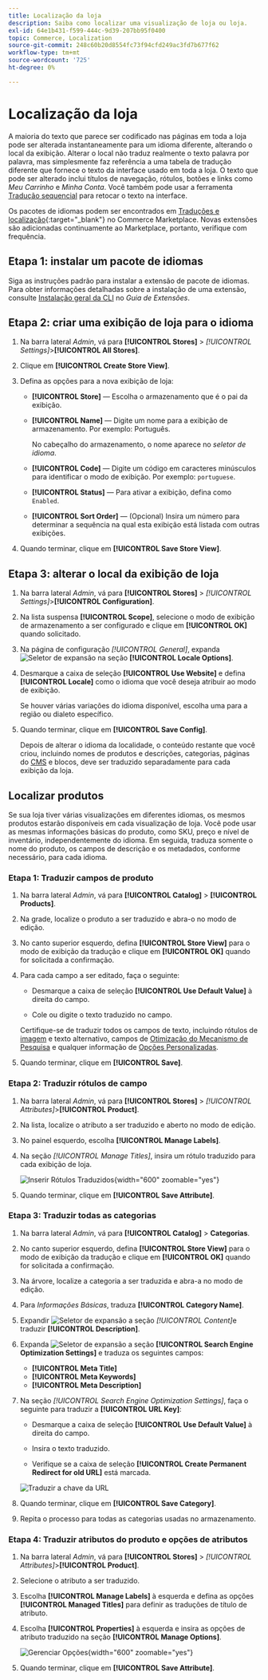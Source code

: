 ```yaml
---
title: Localização da loja
description: Saiba como localizar uma visualização de loja ou loja.
exl-id: 64e1b431-f599-444c-9d39-207bb95f0400
topic: Commerce, Localization
source-git-commit: 248c60b20d8554fc73f94cfd249ac3fd7b677f62
workflow-type: tm+mt
source-wordcount: '725'
ht-degree: 0%

---
```


# Localização da loja

A maioria do texto que parece ser codificado nas páginas em toda a loja pode ser alterada instantaneamente para um idioma diferente, alterando o local da exibição. Alterar o local não traduz realmente o texto palavra por palavra, mas simplesmente faz referência a uma tabela de tradução diferente que fornece o texto da interface usado em toda a loja. O texto que pode ser alterado inclui títulos de navegação, rótulos, botões e links como _Meu Carrinho_ e _Minha Conta_. Você também pode usar a ferramenta [Tradução sequencial](../configuration-reference/advanced/developer.md) para retocar o texto na interface.

Os pacotes de idiomas podem ser encontrados em [Traduções e localização][1]{:target="_blank"} no Commerce Marketplace. Novas extensões são adicionadas continuamente ao Marketplace, portanto, verifique com frequência.

## Etapa 1: instalar um pacote de idiomas

Siga as instruções padrão para instalar a extensão de pacote de idiomas. Para obter informações detalhadas sobre a instalação de uma extensão, consulte [Instalação geral da CLI][2] no _Guia de Extensões_.

## Etapa 2: criar uma exibição de loja para o idioma

1. Na barra lateral _Admin_, vá para **[!UICONTROL Stores]** > _[!UICONTROL Settings]_>**[!UICONTROL All Stores]**.

1. Clique em **[!UICONTROL Create Store View]**.

1. Defina as opções para a nova exibição de loja:

   - **[!UICONTROL Store]** — Escolha o armazenamento que é o pai da exibição.

   - **[!UICONTROL Name]** — Digite um nome para a exibição de armazenamento. Por exemplo: Português.

     No cabeçalho do armazenamento, o nome aparece no _seletor de idioma_.

   - **[!UICONTROL Code]** — Digite um código em caracteres minúsculos para identificar o modo de exibição. Por exemplo: `portuguese`.

   - **[!UICONTROL Status]** — Para ativar a exibição, defina como `Enabled`.

   - **[!UICONTROL Sort Order]** — (Opcional) Insira um número para determinar a sequência na qual esta exibição está listada com outras exibições.

1. Quando terminar, clique em **[!UICONTROL Save Store View]**.

## Etapa 3: alterar o local da exibição de loja

1. Na barra lateral _Admin_, vá para **[!UICONTROL Stores]** > _[!UICONTROL Settings]_>**[!UICONTROL Configuration]**.

1. Na lista suspensa **[!UICONTROL Scope]**, selecione o modo de exibição de armazenamento a ser configurado e clique em **[!UICONTROL OK]** quando solicitado.

1. Na página de configuração *[!UICONTROL General]*, expanda ![Seletor de expansão](../assets/icon-display-expand.png) na seção **[!UICONTROL Locale Options]**.

1. Desmarque a caixa de seleção **[!UICONTROL Use Website]** e defina **[!UICONTROL Locale]** como o idioma que você deseja atribuir ao modo de exibição.

   Se houver várias variações do idioma disponível, escolha uma para a região ou dialeto específico.

1. Quando terminar, clique em **[!UICONTROL Save Config]**.

   Depois de alterar o idioma da localidade, o conteúdo restante que você criou, incluindo nomes de produtos e descrições, categorias, páginas do [CMS](../content-design/page-translate.md) e blocos, deve ser traduzido separadamente para cada exibição da loja.

## Localizar produtos

Se sua loja tiver várias visualizações em diferentes idiomas, os mesmos produtos estarão disponíveis em cada visualização de loja. Você pode usar as mesmas informações básicas do produto, como SKU, preço e nível de inventário, independentemente do idioma. Em seguida, traduza somente o nome do produto, os campos de descrição e os metadados, conforme necessário, para cada idioma.

### Etapa 1: Traduzir campos de produto

1. Na barra lateral _Admin_, vá para **[!UICONTROL Catalog]** > **[!UICONTROL Products]**.

1. Na grade, localize o produto a ser traduzido e abra-o no modo de edição.

1. No canto superior esquerdo, defina **[!UICONTROL Store View]** para o modo de exibição da tradução e clique em **[!UICONTROL OK]** quando for solicitada a confirmação.

1. Para cada campo a ser editado, faça o seguinte:

   - Desmarque a caixa de seleção **[!UICONTROL Use Default Value]** à direita do campo.

   - Cole ou digite o texto traduzido no campo.

   Certifique-se de traduzir todos os campos de texto, incluindo rótulos de [imagem](../catalog/catalog-images-video.md) e texto alternativo, campos de [Otimização do Mecanismo de Pesquisa](../catalog/product-search-engine-optimization.md) e qualquer informação de [Opções Personalizadas](../catalog/settings-advanced-custom-options.md).

1. Quando terminar, clique em **[!UICONTROL Save]**.

### Etapa 2: Traduzir rótulos de campo

1. Na barra lateral _Admin_, vá para **[!UICONTROL Stores]** > _[!UICONTROL Attributes]_>**[!UICONTROL Product]**.

1. Na lista, localize o atributo a ser traduzido e aberto no modo de edição.

1. No painel esquerdo, escolha **[!UICONTROL Manage Labels]**.

1. Na seção _[!UICONTROL Manage Titles]_, insira um rótulo traduzido para cada exibição de loja.

   ![Inserir Rótulos Traduzidos](./assets/product-attribute-labels-translate.png){width="600" zoomable="yes"}

1. Quando terminar, clique em **[!UICONTROL Save Attribute]**.

### Etapa 3: Traduzir todas as categorias

1. Na barra lateral _Admin_, vá para **[!UICONTROL Catalog]** > **Categorias**.

1. No canto superior esquerdo, defina **[!UICONTROL Store View]** para o modo de exibição da tradução e clique em **[!UICONTROL OK]** quando for solicitada a confirmação.

1. Na árvore, localize a categoria a ser traduzida e abra-a no modo de edição.

1. Para _Informações Básicas_, traduza **[!UICONTROL Category Name]**.

1. Expandir ![Seletor de expansão](../assets/icon-display-expand.png) a seção _[!UICONTROL Content]_&#x200B;e traduzir **[!UICONTROL Description]**.

1. Expanda ![Seletor de expansão](../assets/icon-display-expand.png) a seção **[!UICONTROL Search Engine Optimization Settings]** e traduza os seguintes campos:

   - **[!UICONTROL Meta Title]**
   - **[!UICONTROL Meta Keywords]**
   - **[!UICONTROL Meta Description]**

1. Na seção _[!UICONTROL Search Engine Optimization Settings]_, faça o seguinte para traduzir a **[!UICONTROL URL Key]**:

   - Desmarque a caixa de seleção **[!UICONTROL Use Default Value]** à direita do campo.

   - Insira o texto traduzido.

   - Verifique se a caixa de seleção **[!UICONTROL Create Permanent Redirect for old URL]** está marcada.

   ![Traduzir a chave da URL](./assets/category-translate-url-key.png)

1. Quando terminar, clique em **[!UICONTROL Save Category]**.

1. Repita o processo para todas as categorias usadas no armazenamento.

### Etapa 4: Traduzir atributos do produto e opções de atributos

1. Na barra lateral _Admin_, vá para **[!UICONTROL Stores]** > _[!UICONTROL Attributes]_>**[!UICONTROL Product]**.

1. Selecione o atributo a ser traduzido.

1. Escolha **[!UICONTROL Manage Labels]** à esquerda e defina as opções **[!UICONTROL Managed Titles]** para definir as traduções de título de atributo.

1. Escolha **[!UICONTROL Properties]** à esquerda e insira as opções de atributo traduzido na seção **[!UICONTROL Manage Options]**.

   ![Gerenciar Opções](./assets/manage-option-tab.png){width="600" zoomable="yes"}

1. Quando terminar, clique em **[!UICONTROL Save Attribute]**.


[1]: https://marketplace.magento.com/extensions/content-customizations/translations-localization.html
[2]: https://experienceleague.adobe.com/docs/commerce-operations/installation-guide/tutorials/extensions.html

